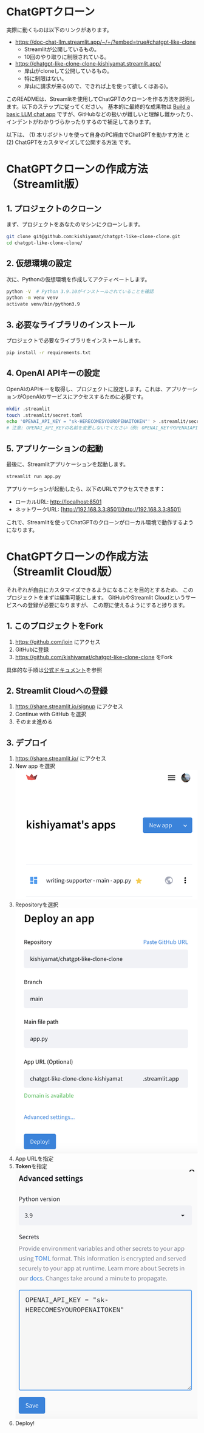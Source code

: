 # ChatGPTクローン

実際に動くものは以下のリンクがあります。

- https://doc-chat-llm.streamlit.app/~/+/?embed=true#chatgpt-like-clone
    - Streamlitが公開しているもの。
    - 10回のやり取りに制限されている。
- https://chatgpt-like-clone-clone-kishiyamat.streamlit.app/
    - 岸山がcloneして公開しているもの。
    - 特に制限はない。
    - 岸山に請求が来る(ので、できれば上を使って欲しくはある)。

このREADMEは、Streamlitを使用してChatGPTのクローンを作る方法を説明します。以下のステップに従ってください。
基本的に最終的な成果物は
[Build a basic LLM chat app](docs.streamlit.io/knowledge-base/tutorials/build-conversational-apps#build-a-chatgpt-like-app)
ですが、GitHubなどの扱いが難しいと理解し難かったり、
インデントがわかりづらかったりするので補足してあります。

以下は、
(1) 本リポジトリを使って自身のPC経由でChatGPTを動かす方法
と
(2) ChatGPTをカスタマイズして公開する方法
です。

# ChatGPTクローンの作成方法（Streamlit版）

## 1. プロジェクトのクローン

まず、プロジェクトをあなたのマシンにクローンします。

```bash
git clone git@github.com:kishiyamat/chatgpt-like-clone-clone.git
cd chatgpt-like-clone-clone/
```

## 2. 仮想環境の設定

次に、Pythonの仮想環境を作成してアクティベートします。

```bash
python -V  # Python 3.9.10がインストールされていることを確認
python -m venv venv
activate venv/bin/python3.9
```

## 3. 必要なライブラリのインストール

プロジェクトで必要なライブラリをインストールします。

```bash
pip install -r requirements.txt
```

## 4. OpenAI APIキーの設定

OpenAIのAPIキーを取得し、プロジェクトに設定します。これは、アプリケーションがOpenAIのサービスにアクセスするために必要です。

```bash
mkdir .streamlit
touch .streamlit/secret.toml
echo 'OPENAI_API_KEY = "sk-HERECOMESYOUROPENAITOKEN"' > .streamlit/secret.toml
# 注意: OPENAI_API_KEYの名前を変更しないでください（例: OPENAI_KEYやOPENAIAPIKEYは使用不可）
```

## 5. アプリケーションの起動

最後に、Streamlitアプリケーションを起動します。

```bash
streamlit run app.py
```

アプリケーションが起動したら、以下のURLでアクセスできます：

- ローカルURL: [http://localhost:8501](http://localhost:8501)
- ネットワークURL: [http://192.168.3.3:8501](http://192.168.3.3:8501)

これで、Streamlitを使ってChatGPTのクローンがローカル環境で動作するようになります。

# ChatGPTクローンの作成方法（Streamlit Cloud版）

それぞれが自由にカスタマイズできるようになることを目的とするため、
このプロジェクトをまずは編集可能にします。
GitHubやStreamlit Cloudというサービスへの登録が必要になりますが、
この際に使えるようにすると捗ります。

## 1. このプロジェクトをFork

1. https://github.com/join にアクセス
1. GitHubに登録
1. https://github.com/kishiyamat/chatgpt-like-clone-clone をFork

具体的な手順は[公式ドキュメント](https://docs.github.com/ja/get-started/quickstart/fork-a-repo)を参照

## 2. Streamlit Cloudへの登録

1. https://share.streamlit.io/signup にアクセス
1. Continue with GitHub を選択
1. そのまま進める

## 3. デプロイ

1. https://share.streamlit.io/ にアクセス
1. New app を選択
   ![](src/login.png)
1. Repositoryを選択
   ![](src/settings.png)
1. App URLを指定
1. **Token**を指定
   ![](src/token.png)
1. Deploy!

